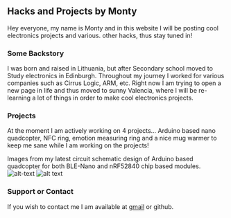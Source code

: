 ## Hacks and Projects by Monty

Hey everyone, my name is Monty and in this website I will be posting cool electronics projects and various. other hacks, thus stay tuned in!

### Some Backstory

I was born and raised in Lithuania, but after Secondary school moved to Study electronics in Edinburgh. Throughout my journey I worked for various companies such as Cirrus Logic, ARM, etc. Right now I am trying to open a new page in life and thus moved to sunny Valencia, where I will be re-learning a lot of things in order to make cool electronics projects. 


### Projects

At the moment I am actively working on 4 projects... Arduino based nano quadcopter, NFC ring, emotion measuring ring and a nice mug warmer to keep me sane while I am working on the projects!

Images from my latest circuit schematic design of Arduino based quadcopter for both BLE-Nano and nRF52840 chip based modules.
![alt-text](https://image.easyeda.com/histories/8d4ac1990a8a405da8cd65bd083d4956.png "BLE-Nano Quadcopter")
![alt text](https://image.easyeda.com/histories/2f007326ea2741b99635a9ce8dd6b959.png "nRF52840 Quadcopter")


### Support or Contact

If you wish to contact me I am available at [gmail](montvydas.klumbys@gmail.com) or github.

